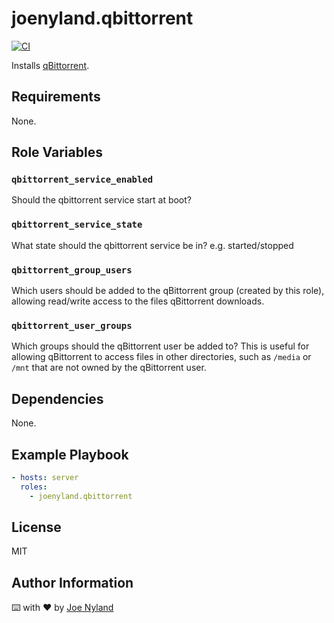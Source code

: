 joenyland.qbittorrent
=====================

[![CI](https://github.com/JoeNyland/ansible-qbittorrent-role/actions/workflows/ci.yml/badge.svg)](https://github.com/JoeNyland/ansible-qbittorrent-role/actions/workflows/ci.yml)

Installs [qBittorrent](https://www.qbittorrent.org/).

Requirements
------------

None.

Role Variables
--------------

### `qbittorrent_service_enabled`

Should the qbittorrent service start at boot?

### `qbittorrent_service_state`

What state should the qbittorrent service be in? e.g. started/stopped

### `qbittorrent_group_users`

Which users should be added to the qBittorrent group (created by this role), allowing read/write access to the files qBittorrent downloads.

### `qbittorrent_user_groups`

Which groups should the qBittorrent user be added to? This is useful for allowing qBittorrent to access files in other directories, such as `/media` or `/mnt` that are not owned by the qBittorrent user.

Dependencies
------------

None.

Example Playbook
----------------

```yaml
- hosts: server
  roles:
    - joenyland.qbittorrent
```

License
-------

MIT

Author Information
------------------

⌨️ with ❤️ by [Joe Nyland](https://joe.nyland.io)
